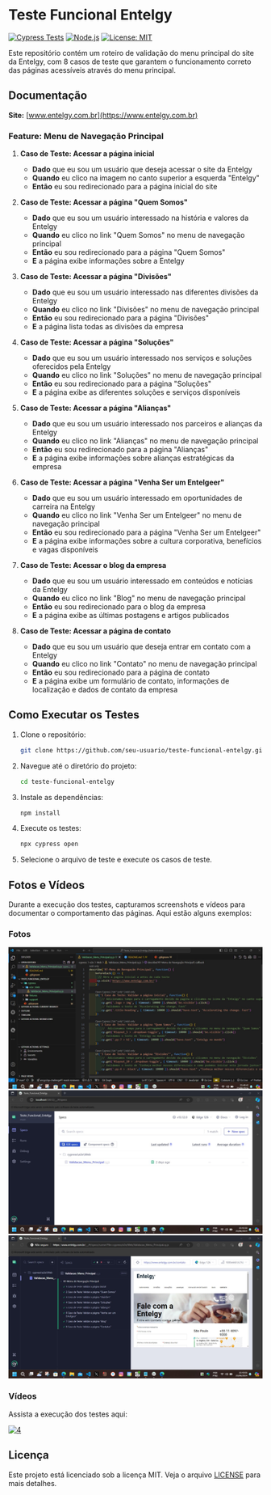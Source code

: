 # Teste Funcional Entelgy

[![Cypress Tests](https://img.shields.io/badge/Cypress-Tests-green)](https://www.cypress.io/)
[![Node.js](https://img.shields.io/badge/Node.js-v14.17.0-blue)](https://nodejs.org/)
[![License: MIT](https://img.shields.io/badge/License-MIT-yellow.svg)](https://opensource.org/licenses/MIT)

Este repositório contém um roteiro de validação do menu principal do site da Entelgy, com 8 casos de teste que garantem o funcionamento correto das páginas acessíveis através do menu principal.

## Documentação

**Site:** [www.entelgy.com.br](https://www.entelgy.com.br)

### Feature: Menu de Navegação Principal

1. **Caso de Teste: Acessar a página inicial**
    - **Dado** que eu sou um usuário que deseja acessar o site da Entelgy
    - **Quando** eu clico na imagem no canto superior a esquerda "Entelgy"
    - **Então** eu sou redirecionado para a página inicial do site

2. **Caso de Teste: Acessar a página "Quem Somos"**
    - **Dado** que eu sou um usuário interessado na história e valores da Entelgy
    - **Quando** eu clico no link "Quem Somos" no menu de navegação principal
    - **Então** eu sou redirecionado para a página "Quem Somos"
    - **E** a página exibe informações sobre a Entelgy

3. **Caso de Teste: Acessar a página "Divisões"**
    - **Dado** que eu sou um usuário interessado nas diferentes divisões da Entelgy
    - **Quando** eu clico no link "Divisões" no menu de navegação principal
    - **Então** eu sou redirecionado para a página "Divisões"
    - **E** a página lista todas as divisões da empresa

4. **Caso de Teste: Acessar a página "Soluções"**
    - **Dado** que eu sou um usuário interessado nos serviços e soluções oferecidos pela Entelgy
    - **Quando** eu clico no link "Soluções" no menu de navegação principal
    - **Então** eu sou redirecionado para a página "Soluções"
    - **E** a página exibe as diferentes soluções e serviços disponíveis

5. **Caso de Teste: Acessar a página "Alianças"**
    - **Dado** que eu sou um usuário interessado nos parceiros e alianças da Entelgy
    - **Quando** eu clico no link "Alianças" no menu de navegação principal
    - **Então** eu sou redirecionado para a página "Alianças"
    - **E** a página exibe informações sobre alianças estratégicas da empresa

6. **Caso de Teste: Acessar a página "Venha Ser um Entelgeer"**
    - **Dado** que eu sou um usuário interessado em oportunidades de carreira na Entelgy
    - **Quando** eu clico no link "Venha Ser um Entelgeer" no menu de navegação principal
    - **Então** eu sou redirecionado para a página "Venha Ser um Entelgeer"
    - **E** a página exibe informações sobre a cultura corporativa, benefícios e vagas disponíveis

7. **Caso de Teste: Acessar o blog da empresa**
    - **Dado** que eu sou um usuário interessado em conteúdos e notícias da Entelgy
    - **Quando** eu clico no link "Blog" no menu de navegação principal
    - **Então** eu sou redirecionado para o blog da empresa
    - **E** a página exibe as últimas postagens e artigos publicados

8. **Caso de Teste: Acessar a página de contato**
    - **Dado** que eu sou um usuário que deseja entrar em contato com a Entelgy
    - **Quando** eu clico no link "Contato" no menu de navegação principal
    - **Então** eu sou redirecionado para a página de contato
    - **E** a página exibe um formulário de contato, informações de localização e dados de contato da empresa

## Como Executar os Testes

1. Clone o repositório:
   ```bash
   git clone https://github.com/seu-usuario/teste-funcional-entelgy.git
   ```

2. Navegue até o diretório do projeto:
   ```bash
   cd teste-funcional-entelgy
   ```

3. Instale as dependências:
   ```bash
   npm install
   ```

4. Execute os testes:
   ```bash
   npx cypress open
   ```

5. Selecione o arquivo de teste e execute os casos de teste.

## Fotos e Vídeos

Durante a execução dos testes, capturamos screenshots e vídeos para documentar o comportamento das páginas. Aqui estão alguns exemplos:

### Fotos

![Screenshot 1](https://github.com/ancgci/Teste_Funcional_Entelgy/blob/main/images/1.jpg)
![Screenshot 2](https://github.com/ancgci/Teste_Funcional_Entelgy/blob/main/images/2.jpg)
![Screenshot 3](https://github.com/ancgci/Teste_Funcional_Entelgy/blob/main/images/3.jpg)

### Vídeos

Assista a execução dos testes aqui:

[![4]()]()


## Licença

Este projeto está licenciado sob a licença MIT. Veja o arquivo [LICENSE](LICENSE) para mais detalhes.